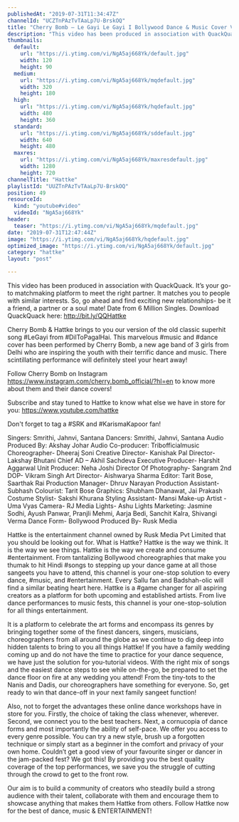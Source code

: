 ```yaml
---
publishedAt: "2019-07-31T11:34:47Z"
channelId: "UCZTnPAzTvTAaLp7U-BrskOQ"
title: "Cherry Bomb – Le Gayi Le Gayi I Bollywood Dance & Music Cover Video | Hattke"
description: "This video has been produced in association with QuackQuack. It’s your go-to matchmaking platform to meet the right partner. It matches you to people with similar interests. So, go ahead and find exciting new relationships- be it a friend, a partner or a soul mate!\nDate from 6 Million Singles. Download QuackQuack here: http://bit.ly/QQHattke\n\nCherry Bomb & Hattke brings to you our version of the old classic superhit song #LeGayi from #DilToPagalHai. This marvelous #music and #dance cover has been performed by Cherry Bomb, a new age band of 3 girls from Delhi who are inspiring the youth with their terrific dance and music. There scintillating performance will definitely steel your heart away!\n\nFollow Cherry Bomb on Instagram https://www.instagram.com/cherry.bomb_official/?hl=en to know more about them and their dance covers!\n\nSubscribe and stay tuned to Hattke to know what else we have in store for you: https://www.youtube.com/hattke\n\nDon't forget to tag a #SRK and #KarismaKapoor fan!\n\nSingers: Smrithi, Jahnvi, Santana\nDancers: Smrithi, Jahnvi, Santana\nAudio Produced By: Akshay Johar\nAudio Co-producer: Tribofficialmusic\nChoreographer- Dheeraj Soni\nCreative Director- Kanishak Pal\nDirector- Lakshay Bhutani\nChief AD – Akhil Sachdeva\nExecutive Producer- Harshit Aggarwal\nUnit Producer: Neha Joshi\nDirector Of Photography- Sangram\n2nd DOP- Vikram Singh\nArt Director- Aishwarya Sharma\nEditor: Tarit Bose, Saarthak Rai\nProduction Manager- Dhruv Narayan\nProduction Assistant- Subhash\nColourist: Tarit Bose\nGraphics: Shubham Dhanawat, Jai Prakash\nCostume Stylist- Sakshi Khurana\nStyling Assistant- Mansi\nMake-up Artist - Uma Vyas\nCamera- RJ Media\nLights- Ashu Lights\nMarketing: Jasmine Sodhi, Ayush Panwar, Pranjli Mehmi, Aarja Bedi, Sanchit Kalra, Shivangi Verma\nDance Form- Bollywood\nProduced By- Rusk Media\n \nHattke is the entertainment channel owned by Rusk Media Pvt Limited that you should be looking out for. What is Hattke? Hattke is the way we think. It is the way we see things. Hattke is the way we create and consume #entertainment. From tantalizing Bollywood choreographies that make you thumak to hit Hindi #songs to stepping up your dance game at all those sangeets you have to attend, this channel is your one-stop solution to every dance, #music, and #entertainment. Every Sallu fan and Badshah-olic will find a similar beating heart here. Hattke is a #game changer for all aspiring creators as a platform for both upcoming and established artists. From live dance performances to music fests, this channel is your one-stop-solution for all things entertainment.\n\nIt is a platform to celebrate the art forms and encompass its genres by bringing together some of the finest dancers, singers, musicians, choreographers from all around the globe as we continue to dig deep into hidden talents to bring to you all things Hattke! If you have a family wedding coming up and do not have the time to practice for your dance sequence, we have just the solution for you-tutorial videos. With the right mix of songs and the easiest dance steps to see while on-the-go, be prepared to set the dance floor on fire at any wedding you attend! From the tiny-tots to the Nanis and Dadis, our choreographers have something for everyone. So, get ready to win that dance-off in your next family sangeet function! \n\nAlso, not to forget the advantages these online dance workshops have in store for you. Firstly, the choice of taking the class whenever, wherever. Second, we connect you to the best teachers. Next, a cornucopia of dance forms and most importantly the ability of self-pace. We offer you access to every genre possible. You can try a new style, brush up a forgotten technique or simply start as a beginner in the comfort and privacy of your own home. Couldn’t get a good view of your favourite singer or dancer in the jam-packed fest? We got this! By providing you the best quality coverage of the top performances, we save you the struggle of cutting through the crowd to get to the front row. \n\nOur aim is to build a community of creators who steadily build a strong audience with their talent, collaborate with them and encourage them to showcase anything that makes them Hattke from others. \nFollow Hattke now for the best of dance, music & ENTERTAINMENT!"
thumbnails:
  default:
    url: "https://i.ytimg.com/vi/NgA5aj668Yk/default.jpg"
    width: 120
    height: 90
  medium:
    url: "https://i.ytimg.com/vi/NgA5aj668Yk/mqdefault.jpg"
    width: 320
    height: 180
  high:
    url: "https://i.ytimg.com/vi/NgA5aj668Yk/hqdefault.jpg"
    width: 480
    height: 360
  standard:
    url: "https://i.ytimg.com/vi/NgA5aj668Yk/sddefault.jpg"
    width: 640
    height: 480
  maxres:
    url: "https://i.ytimg.com/vi/NgA5aj668Yk/maxresdefault.jpg"
    width: 1280
    height: 720
channelTitle: "Hattke"
playlistId: "UUZTnPAzTvTAaLp7U-BrskOQ"
position: 49
resourceId:
  kind: "youtube#video"
  videoId: "NgA5aj668Yk"
header:
  teaser: "https://i.ytimg.com/vi/NgA5aj668Yk/mqdefault.jpg"
date: "2019-07-31T12:47:44Z"
image: "https://i.ytimg.com/vi/NgA5aj668Yk/hqdefault.jpg"
optimized_image: "https://i.ytimg.com/vi/NgA5aj668Yk/default.jpg"
category: "hattke"
layout: "post"

---
```

This video has been produced in association with QuackQuack. It’s your go-to matchmaking platform to meet the right partner. It matches you to people with similar interests. So, go ahead and find exciting new relationships- be it a friend, a partner or a soul mate!
Date from 6 Million Singles. Download QuackQuack here: http://bit.ly/QQHattke

Cherry Bomb & Hattke brings to you our version of the old classic superhit song #LeGayi from #DilToPagalHai. This marvelous #music and #dance cover has been performed by Cherry Bomb, a new age band of 3 girls from Delhi who are inspiring the youth with their terrific dance and music. There scintillating performance will definitely steel your heart away!

Follow Cherry Bomb on Instagram https://www.instagram.com/cherry.bomb_official/?hl=en to know more about them and their dance covers!

Subscribe and stay tuned to Hattke to know what else we have in store for you: https://www.youtube.com/hattke

Don't forget to tag a #SRK and #KarismaKapoor fan!

Singers: Smrithi, Jahnvi, Santana
Dancers: Smrithi, Jahnvi, Santana
Audio Produced By: Akshay Johar
Audio Co-producer: Tribofficialmusic
Choreographer- Dheeraj Soni
Creative Director- Kanishak Pal
Director- Lakshay Bhutani
Chief AD – Akhil Sachdeva
Executive Producer- Harshit Aggarwal
Unit Producer: Neha Joshi
Director Of Photography- Sangram
2nd DOP- Vikram Singh
Art Director- Aishwarya Sharma
Editor: Tarit Bose, Saarthak Rai
Production Manager- Dhruv Narayan
Production Assistant- Subhash
Colourist: Tarit Bose
Graphics: Shubham Dhanawat, Jai Prakash
Costume Stylist- Sakshi Khurana
Styling Assistant- Mansi
Make-up Artist - Uma Vyas
Camera- RJ Media
Lights- Ashu Lights
Marketing: Jasmine Sodhi, Ayush Panwar, Pranjli Mehmi, Aarja Bedi, Sanchit Kalra, Shivangi Verma
Dance Form- Bollywood
Produced By- Rusk Media
 
Hattke is the entertainment channel owned by Rusk Media Pvt Limited that you should be looking out for. What is Hattke? Hattke is the way we think. It is the way we see things. Hattke is the way we create and consume #entertainment. From tantalizing Bollywood choreographies that make you thumak to hit Hindi #songs to stepping up your dance game at all those sangeets you have to attend, this channel is your one-stop solution to every dance, #music, and #entertainment. Every Sallu fan and Badshah-olic will find a similar beating heart here. Hattke is a #game changer for all aspiring creators as a platform for both upcoming and established artists. From live dance performances to music fests, this channel is your one-stop-solution for all things entertainment.

It is a platform to celebrate the art forms and encompass its genres by bringing together some of the finest dancers, singers, musicians, choreographers from all around the globe as we continue to dig deep into hidden talents to bring to you all things Hattke! If you have a family wedding coming up and do not have the time to practice for your dance sequence, we have just the solution for you-tutorial videos. With the right mix of songs and the easiest dance steps to see while on-the-go, be prepared to set the dance floor on fire at any wedding you attend! From the tiny-tots to the Nanis and Dadis, our choreographers have something for everyone. So, get ready to win that dance-off in your next family sangeet function! 

Also, not to forget the advantages these online dance workshops have in store for you. Firstly, the choice of taking the class whenever, wherever. Second, we connect you to the best teachers. Next, a cornucopia of dance forms and most importantly the ability of self-pace. We offer you access to every genre possible. You can try a new style, brush up a forgotten technique or simply start as a beginner in the comfort and privacy of your own home. Couldn’t get a good view of your favourite singer or dancer in the jam-packed fest? We got this! By providing you the best quality coverage of the top performances, we save you the struggle of cutting through the crowd to get to the front row. 

Our aim is to build a community of creators who steadily build a strong audience with their talent, collaborate with them and encourage them to showcase anything that makes them Hattke from others. 
Follow Hattke now for the best of dance, music & ENTERTAINMENT!